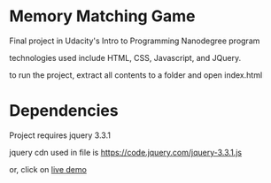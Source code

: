 # Memory Matching Game
Final project in Udacity's Intro to Programming Nanodegree program

technologies used include HTML, CSS, Javascript, and JQuery. 

to run the project, extract all contents to a folder and open index.html

# Dependencies
Project requires jquery 3.3.1

jquery cdn used in file is https://code.jquery.com/jquery-3.3.1.js

or, click on [live demo](https://buildthatapp.github.io/FEND-memory_game_maker/)


